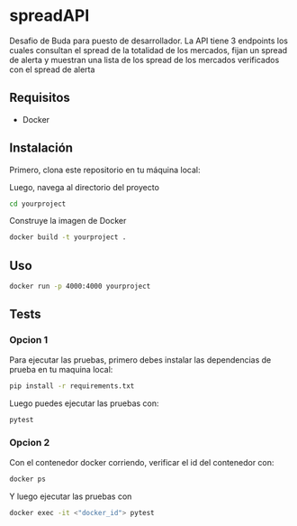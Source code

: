 # spreadAPI

Desafio de Buda para puesto de desarrollador.
La API tiene 3 endpoints los cuales consultan el spread de la totalidad de los mercados, fijan un spread de alerta y muestran una lista de los spread de los mercados verificados con el spread de alerta 

## Requisitos

- Docker

## Instalación

Primero, clona este repositorio en tu máquina local:

Luego, navega al directorio del proyecto

```bash
cd yourproject
```

Construye la imagen de Docker

```bash
docker build -t yourproject .
```
## Uso

```bash
docker run -p 4000:4000 yourproject
```

## Tests
### Opcion 1

Para ejecutar las pruebas, primero debes instalar las dependencias de prueba en tu maquina local:

```bash
pip install -r requirements.txt
```

Luego puedes ejecutar las pruebas con:

```bash
pytest
```

### Opcion 2

Con el contenedor docker corriendo, verificar el id del contenedor con:

```bash
docker ps                          
```

Y luego ejecutar las pruebas con 

```bash
docker exec -it <"docker_id"> pytest
```



